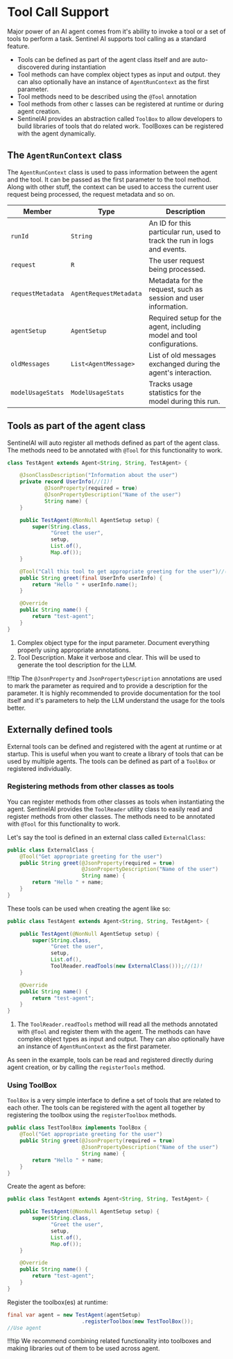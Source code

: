 # Tool Call Support

Major power of an AI agent comes from it's ability to invoke a tool or a set of tools to perform a task. Sentinel AI
supports tool calling as a standard feature.

- Tools can be defined as part of the agent class itself and are auto-discovered during instantiation
- Tool methods can have complex object types as input and output. they can also optionally have an instance of
  `AgentRunContext` as the first parameter.
- Tool methods need to be described using the `@Tool` annotation
- Tool methods from other c lasses can be registered at runtime or during agent creation.
- SentinelAI provides an abstraction called `ToolBox` to allow developers to build libraries of tools that do related
  work. ToolBoxes can be registered with the agent dynamically.

## The `AgentRunContext` class

The `AgentRunContext` class is used to pass information between the agent and the tool. It can be passed as the first
parameter to the tool method. Along with other stuff, the context can be used to access the current user request being
processed, the request metadata and so on.

| **Member**        | **Type**               | **Description**                                                          |
|-------------------|------------------------|--------------------------------------------------------------------------|
| `runId`           | `String`               | An ID for this particular run, used to track the run in logs and events. |
| `request`         | `R`                    | The user request being processed.                                        |
| `requestMetadata` | `AgentRequestMetadata` | Metadata for the request, such as session and user information.          |
| `agentSetup`      | `AgentSetup`           | Required setup for the agent, including model and tool configurations.   |
| `oldMessages`     | `List<AgentMessage>`   | List of old messages exchanged during the agent's interaction.           |
| `modelUsageStats` | `ModelUsageStats`      | Tracks usage statistics for the model during this run.                   |

## Tools as part of the agent class

SentinelAI will auto register all methods defined as part of the agent class. The methods need to be annotated with
`@Tool` for this functionality to work.

```java title="TestAgent.java"
class TestAgent extends Agent<String, String, TestAgent> {

    @JsonClassDescription("Information about the user")
    private record UserInfo(//(1)!
            @JsonProperty(required = true)
            @JsonPropertyDescription("Name of the user")
            String name) {
    }

    public TestAgent(@NonNull AgentSetup setup) {
        super(String.class,
              "Greet the user",
              setup,
              List.of(),
              Map.of());
    }

    @Tool("Call this tool to get appropriate greeting for the user")//(2)!
    public String greet(final UserInfo userInfo) {
        return "Hello " + userInfo.name();
    }

    @Override
    public String name() {
        return "test-agent";
    }
}
```

1. Complex object type for the input parameter. Document everything properly using appropriate annotations.
2. Tool Description. Make it verbose and clear. This will be used to generate the tool description for the LLM.

!!!tip
    The `@JsonProperty` and `JsonPropertyDescription` annotations are used to mark the parameter as required and to
    provide a description for the parameter. It is highly recommended to provide documentation for the tool itself and
    it's parameters to help the LLM understand the usage for the tools better.

## Externally defined tools
External tools can be defined and registered with the agent at runtime or at startup. This is useful when you want to
create a library of tools that can be used by multiple agents. The tools can be defined as part of a `ToolBox` or
registered individually.

### Registering methods from other classes as tools
You can register methods from other classes as tools when instantiating the agent. SentinelAI provides the `ToolReader` 
utility class to easily read and register methods from other classes. The methods need to be annotated with
`@Tool` for this functionality to work.

Let's say the tool is defined in an external class called `ExternalClass`:

```java title="ExternalClass.java"
public class ExternalClass {
    @Tool("Get appropriate greeting for the user")
    public String greet(@JsonProperty(required = true)
                        @JsonPropertyDescription("Name of the user")
                        String name) {
        return "Hello " + name;
    }
}

```

These tools can be used when creating the agent like so:
```java title="TestAgent.java"
public class TestAgent extends Agent<String, String, TestAgent> {

    public TestAgent(@NonNull AgentSetup setup) {
        super(String.class,
              "Greet the user",
              setup,
              List.of(),
              ToolReader.readTools(new ExternalClass()));//(1)!
    }

    @Override
    public String name() {
        return "test-agent";
    }
}
```

1. The `ToolReader.readTools` method will read all the methods annotated with `@Tool` and register them with the agent. 
    The methods can have complex object types as input and output. They can also optionally have an instance of
   `AgentRunContext` as the first parameter.

As seen in the example, tools can be read and registered directly during agent creation, or by calling the
`registerTools` method.

### Using ToolBox
`ToolBox` is a very simple interface to define a set of tools that are related to each other. The tools can be registered
with the agent all together by registering the toolbox using the `registerToolbox` methods.

```java title="TestToolBox.java"
public class TestToolBox implements ToolBox {
    @Tool("Get appropriate greeting for the user")
    public String greet(@JsonProperty(required = true)
                        @JsonPropertyDescription("Name of the user")
                        String name) {
        return "Hello " + name;
    }
}
```

Create the agent as before:

```java title="TestAgent.java"
public class TestAgent extends Agent<String, String, TestAgent> {

    public TestAgent(@NonNull AgentSetup setup) {
        super(String.class,
              "Greet the user",
              setup,
              List.of(),
              Map.of());
    }

    @Override
    public String name() {
        return "test-agent";
    }
}
```

Register the toolbox(es) at runtime:

```java
final var agent = new TestAgent(agentSetup)
                        .registerToolbox(new TestToolBox());
//Use agent
```

!!!tip
    We recommend combining related functionality into toolboxes and making libraries out of them to be used across agent.
